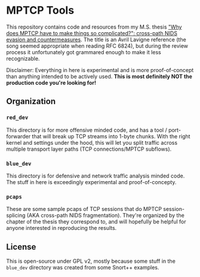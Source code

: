 # MPTCP Tools
This repository contains code and resources from my M.S. thesis 
["Why does MPTCP have to make things so complicated?": cross-path NIDS evasion and countermeasures](https://calhoun.nps.edu/handle/10945/50546 ).
The title is an Avril Lavigne reference (the song seemed appropriate when reading RFC 6824), but 
during the review process it unfortunately got grammared enough to make it less recognizable. 

Disclaimer: Everything in here is experimental and is more proof-of-concept than anything intended to 
be actively used. **This is most definitely NOT the production code you're looking for!** 

## Organization
### `red_dev`
This directory is for more offensive minded code, and has a tool / port-forwarder that will 
break up TCP streams into 1-byte chunks. With the right kernel and settings under the hood, 
this will let you split traffic across multiple transport layer paths (TCP connections/MPTCP 
subflows). 

### `blue_dev`
This directory is for defensive and network traffic analysis minded code. The stuff in here 
is exceedingly experimental and proof-of-concepty. 

### `pcaps`
These are some sample pcaps of TCP sessions that do MPTCP session-splicing (AKA cross-path NIDS
fragmentation). They're organized by the chapter of the thesis they correspond to, and will 
hopefully be helpful for anyone interested in reproducing the results. 


## License
This is open-source under GPL v2, mostly because some stuff in the `blue_dev` directory 
was created from some Snort++ examples. 


